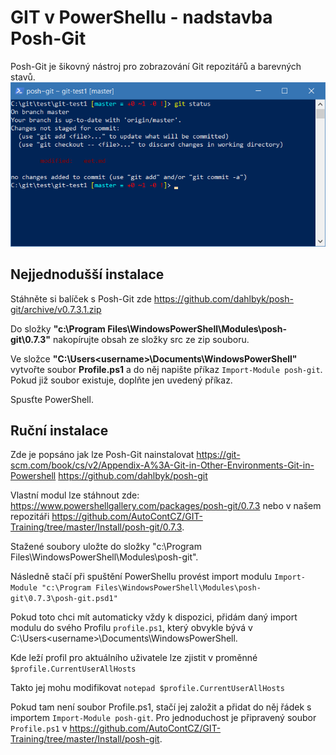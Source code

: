 # GIT v PowerShellu - nadstavba Posh-Git   
Posh-Git je šikovný nástroj pro zobrazování Git repozitářů a barevných stavů. 
![PS-PoshGit](\Media\PS-PoshGit.png)

## Nejjednodušší instalace
Stáhněte si balíček s Posh-Git zde https://github.com/dahlbyk/posh-git/archive/v0.7.3.1.zip 

Do složky **"c:\Program Files\WindowsPowerShell\Modules\posh-git\0.7.3\"** nakopírujte obsah ze složky src ze zip souboru.

Ve složce **"C:\Users\<username>\Documents\WindowsPowerShell"** vytvořte soubor **Profile.ps1** a do něj napište příkaz ```Import-Module posh-git```.
Pokud již soubor existuje, doplňte jen uvedený příkaz.

Spusťte PowerShell.



## Ruční instalace 
Zde je popsáno jak lze Posh-Git nainstalovat
https://git-scm.com/book/cs/v2/Appendix-A%3A-Git-in-Other-Environments-Git-in-Powershell
https://github.com/dahlbyk/posh-git

Vlastní modul lze stáhnout zde: https://www.powershellgallery.com/packages/posh-git/0.7.3 nebo v našem repozitáři https://github.com/AutoContCZ/GIT-Training/tree/master/Install/posh-git/0.7.3. 

Stažené soubory uložte do složky "c:\Program Files\WindowsPowerShell\Modules\posh-git". 

Následně stačí při spuštění PowerShellu provést import modulu
```Import-Module "c:\Program Files\WindowsPowerShell\Modules\posh-git\0.7.3\posh-git.psd1"```


Pokud toto chci mít automaticky vždy k dispozici, přidám daný import modulu do svého Profilu ```profile.ps1```, který obvykle bývá v C:\Users\<username>\Documents\WindowsPowerShell.

Kde leží profil pro aktuálního uživatele lze zjistit v proměnné ```$profile.CurrentUserAllHosts```

Takto jej mohu modifikovat ```notepad $profile.CurrentUserAllHosts```

Pokud tam není soubor Profile.ps1, stačí jej založit a přidat do něj řádek s importem ```Import-Module posh-git```. Pro jednoduchost je připravený soubor ```Profile.ps1``` v https://github.com/AutoContCZ/GIT-Training/tree/master/Install/posh-git.


